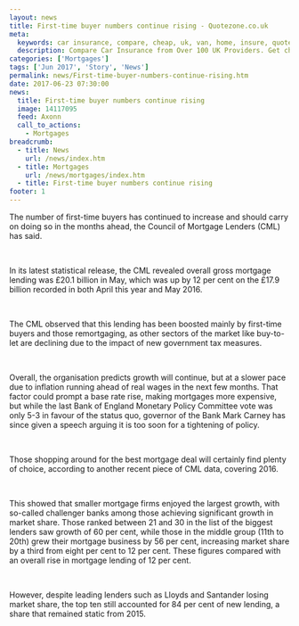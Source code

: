 ```yaml
---
layout: news
title: First-time buyer numbers continue rising - Quotezone.co.uk
meta:
  keywords: car insurance, compare, cheap, uk, van, home, insure, quotes, online, comparison, bike, loans, life
  description: Compare Car Insurance from Over 100 UK Providers. Get cheap quotes online now using our fast, free, secure comparison site
categories: ['Mortgages']
tags: ['Jun 2017', 'Story', 'News']
permalink: news/First-time-buyer-numbers-continue-rising.htm
date: 2017-06-23 07:30:00
news:
  title: First-time buyer numbers continue rising
  image: 14117095
  feed: Axonn
  call_to_actions:
    - Mortgages
breadcrumb:
  - title: News
    url: /news/index.htm
  - title: Mortgages
    url: /news/mortgages/index.htm
  - title: First-time buyer numbers continue rising
footer: 1
---
```


The number of first-time buyers has continued to increase and should carry on doing so in the months ahead, the Council of Mortgage Lenders (CML) has said.&nbsp;

&nbsp;

In its latest statistical release, the CML revealed overall gross mortgage lending was &pound;20.1 billion in May, which was up by 12 per cent on the &pound;17.9 billion recorded in both April this year and May 2016.&nbsp;

&nbsp;

The CML observed that this lending has been boosted mainly by first-time buyers and those remortgaging, as other sectors of the market like buy-to-let are declining due to the impact of new government tax measures.&nbsp;

&nbsp;

Overall, the organisation predicts growth will continue, but at a slower pace due to inflation running ahead of real wages in the next few months. That factor could prompt a base rate rise, making mortgages more expensive, but while the last Bank of England Monetary Policy Committee vote was only 5-3 in favour of the status quo, governor of the Bank Mark Carney has since given a speech arguing it is too soon for a tightening of policy.&nbsp;

&nbsp;

Those shopping around for the best mortgage deal will certainly find plenty of choice, according to another recent piece of CML data, covering 2016.&nbsp;

&nbsp;

This showed that smaller mortgage firms enjoyed the largest growth, with so-called challenger banks among those achieving significant growth in market share. Those ranked between 21 and 30 in the list of the biggest lenders saw growth of 60 per cent, while those in the middle group (11th to 20th) grew their mortgage business by 56 per cent, increasing market share by a third from eight per cent to 12 per cent. These figures compared with an overall rise in mortgage lending of 12 per cent.&nbsp;

&nbsp;

However, despite leading lenders such as Lloyds and Santander losing market share, the top ten still accounted for 84 per cent of new lending, a share that remained static from 2015. &nbsp;

